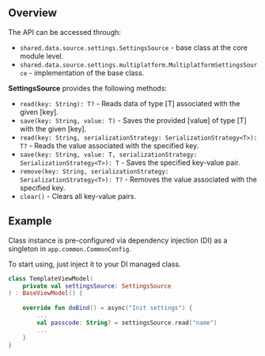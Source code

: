 ## Overview

The API can be accessed through:
- `shared.data.source.settings.SettingsSource` - base class at the core module level.
- `shared.data.source.settings.multiplatform.MultiplatformSettingsSource` - implementation of the base class.

**SettingsSource** provides the following methods:

- `read(key: String): T?` - Reads data of type [T] associated with the given [key].
- `save(key: String, value: T)` - Saves the provided [value] of type [T] with the given [key].
- `read(key: String, serializationStrategy: SerializationStrategy<T>): T?` - Reads the value associated with the specified key.
- `save(key: String, value: T, serializationStrategy: SerializationStrategy<T>): T` - Saves the specified key-value pair.
- `remove(key: String, serializationStrategy: SerializationStrategy<T>): T?` - Removes the value associated with the specified key.
- `clear()` - Clears all key-value pairs.

## Example

Class instance is pre-configured via dependency injection (DI) as a singleton in `app.common.CommonConfig`.

To start using, just inject it to your DI managed class.

```kotlin
class TemplateViewModel(
    private val settingsSource: SettingsSource
) : BaseViewModel() {
    
    override fun doBind() = async("Init settings") {
        ...
        val passcode: String? = settingsSource.read("name")
        ...
    }
}
```